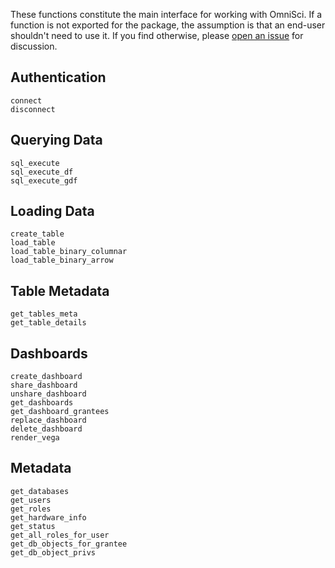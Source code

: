 These functions constitute the main interface for working with OmniSci. If a function is not exported for the package, the assumption is that an end-user shouldn't need to use it. If you find otherwise, please [open an issue](https://github.com/omnisci/OmniSci.jl/issues) for discussion.

## Authentication

```@docs
connect
disconnect
```

## Querying Data
```@docs
sql_execute
sql_execute_df
sql_execute_gdf
```

## Loading Data
```@docs
create_table
load_table
load_table_binary_columnar
load_table_binary_arrow
```

## Table Metadata
```@docs
get_tables_meta
get_table_details
```

## Dashboards
```@docs
create_dashboard
share_dashboard
unshare_dashboard
get_dashboards
get_dashboard_grantees
replace_dashboard
delete_dashboard
render_vega
```

## Metadata
```@docs
get_databases
get_users
get_roles
get_hardware_info
get_status
get_all_roles_for_user
get_db_objects_for_grantee
get_db_object_privs
```
